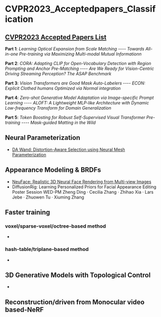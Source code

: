 # CVPR2023_Acceptedpapers_Classification
## [CVPR2023 Accepted Papers List](https://cvpr2023.thecvf.com/Conferences/2023/AcceptedPapers)


**Part 1**: *Learning Optical Expansion from Scale Matching* ---- *Towards All-in-one Pre-training via Maximizing Multi-modal Mutual Informationn*

**Part 2**: *CORA: Adapting CLIP for Open-Vocabulary Detection with Region Prompting and Anchor Pre-Matching* ---- *Are We Ready for Vision-Centric Driving Streaming Perception? The ASAP Benchmark*

**Part 3**: *Vision Transformers are Good Mask Auto-Labelers* ---- *ECON: Explicit Clothed humans Optimized via Normal integration*

**Part 4**: *Zero-shot Generative Model Adaptation via Image-specific Prompt Learning* ---- *ALOFT: A Lightweight MLP-like Architecture with Dynamic Low-frequency Transform for Domain Generalization*

**Part 5**: *Token Boosting for Robust Self-Supervised Visual Transformer Pre-training* ---- *Mask-guided Matting in the Wild*


## Neural Parameterization
- [DA Wand: Distortion-Aware Selection using Neural Mesh Parameterization](https://threedle.github.io/DA-Wand/)
## Appearance Modeling & BRDFs
- [NeuFace: Realistic 3D Neural Face Rendering from Multi-view Images](https://github.com/aejion/NeuFace)
- DiffusionRig: Learning Personalized Priors for Facial Appearance Editing Poster Session WED-PM
Zheng Ding · Cecilia Zhang · Zhihao Xia · Lars Jebe · Zhuowen Tu · Xiuming Zhang

## Faster training
### voxel/sparse-voxel/octree-based method
- 
### hash-table/triplane-based method
- 

## 3D Generative Models with Topological Control
-
## Reconstruction/driven from Monocular video based-NeRF
